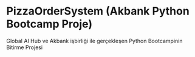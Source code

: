 # PizzaOrderSystem (Akbank Python Bootcamp Proje)
Global AI Hub ve Akbank işbirliği ile gerçekleşen Python Bootcampinin Bitirme Projesi
